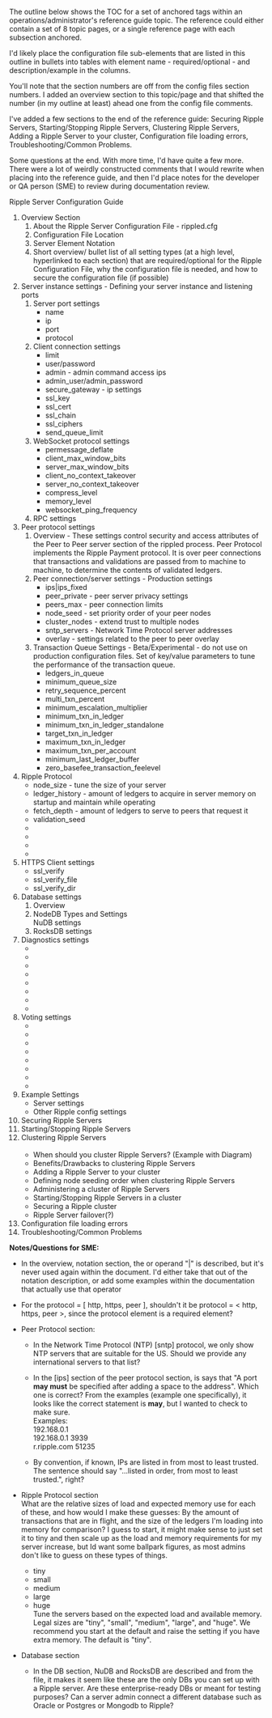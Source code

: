 The outline below shows the TOC for a set of anchored tags within an operations/administrator's reference guide topic. The reference could either contain a set of 8 topic pages, or a single reference page with each subsection anchored. 

I'd likely place the configuration file sub-elements that are listed in this outline in bullets into tables with 
element name - required/optional - and description/example in the columns. 

You'll note that the section numbers are off from the config files section numbers. I added an overview section to this topic/page and that shifted the number (in my outline at least) ahead one from the config file comments.

I've added a few sections to the end of the reference guide: Securing Ripple Servers, Starting/Stopping Ripple Servers, Clustering Ripple Servers, Adding a Ripple Server to your cluster, Configuration file loading errors, Troubleshooting/Common Problems.

Some questions at the end. With more time, I'd have quite a few more. There were a lot of weirdly constructed comments that I would rewrite when placing into the reference guide, and then I'd place notes for the developer or QA person (SME) to review during documentation review.


Ripple Server Configuration Guide

<ol>
  <li>Overview Section
  <ol>
     <li>About the Ripple Server Configuration File - rippled.cfg</li>
     <li>Configuration File Location</li>
     <li>Server Element Notation</li>
     <li>Short overview/ bullet list of all setting types (at a high level, hyperlinked to each section) that are required/optional for the Ripple Configuration File, why the configuration file is needed, and how to secure the configuration file (if possible)</li>
  </ol>
  </li>
  <li>Server instance settings - Defining your server instance and listening ports 
     <ol>
       <li>Server port settings
         <ul>
            <li>name</li>
            <li>ip</li>
            <li>port</li>
            <li>protocol</li>
         </ul>
        </li>
        <li>Client connection settings
            <ul>
            <li>limit</li>
            <li>user/password</li>
            <li>admin - admin command access ips</li>
            <li>admin_user/admin_password</li>
            <li>secure_gateway - ip settings</li>
            <li>ssl_key</li>
            <li>ssl_cert</li>
            <li>ssl_chain</li>
            <li>ssl_ciphers</li> 
            <li>send_queue_limit</li>
          </ul>
        </li>
        <li>WebSocket protocol settings
          <ul>
            <li>permessage_deflate</li>
            <li>client_max_window_bits</li>
            <li>server_max_window_bits</li>
            <li>client_no_context_takeover</li>
            <li>server_no_context_takeover</li>
            <li>compress_level</li>
            <li>memory_level</li>
            <li>websocket_ping_frequency</li>
          </ul>
        </li>
        <li>RPC settings        
        </li>
      </ol>
  </li>
  <li>Peer protocol settings
     <ol>
        <li>Overview - These settings control security and access attributes of the Peer to Peer server section of the rippled process. Peer Protocol implements the Ripple Payment protocol. It is over peer connections that transactions and validations are passed from to machine to machine, to determine the contents of validated ledgers.</li>
        <li>Peer connection/server settings - Production settings
           <ul>
             <li>ips|ips_fixed</li>
             <li>peer_private - peer server privacy settings</li>
             <li>peers_max - peer connection limits</li>
             <li>node_seed - set priority order of your peer nodes</li>
             <li>cluster_nodes - extend trust to multiple nodes</li>
             <li>sntp_servers - Network Time Protocol server addresses</li>
             <li>overlay - settings related to the peer to peer overlay</li>
          </ul>
        </li>
        <li>Transaction Queue Settings - Beta/Experimental - do not use on production configuration files. Set of key/value parameters to tune the performance of the transaction queue.
          <ul>
             <li>ledgers_in_queue</li>
             <li>minimum_queue_size</li>
             <li>retry_sequence_percent</li>
             <li>multi_txn_percent</li>
             <li>minimum_escalation_multiplier</li>
             <li>minimum_txn_in_ledger</li>
             <li>minimum_txn_in_ledger_standalone</li>
             <li>target_txn_in_ledger</li>
             <li>maximum_txn_in_ledger</li>
             <li>maximum_txn_per_account</li>
             <li>minimum_last_ledger_buffer</li>
             <li>zero_basefee_transaction_feelevel</li>
           </ul>          
        </li> 
     </ol>
  </li>  
  <li>Ripple Protocol
     <ul>
        <li>node_size - tune the size of your server</li>
        <li>ledger_history - amount of ledgers to acquire in server memory on startup and maintain while operating</li>
        <li>fetch_depth - amount of ledgers to serve to peers that request it</li>
        <li>validation_seed</li>
        <li></li>
        <li></li>
        <li></li>
        <li></li>
     </ul>  
  </li>
  <li>HTTPS Client settings
     <ul>
        <li>ssl_verify</li>
        <li>ssl_verify_file</li>
        <li>ssl_verify_dir</li>
     </ul>
  </li>
  <li>Database settings
     <ol>
        <li>Overview</li>
        <li>NodeDB Types and Settings</li
        <li>NuDB settings</li>
        <li>RocksDB settings</li>
     </ol>
  </li>
  <li>Diagnostics settings
     <ul>
        <li></li>
        <li></li>
        <li></li>
        <li></li>
        <li></li>
        <li></li>
        <li></li>
        <li></li>
     </ul>
  </li>
  <li>Voting settings
     <ul>
        <li></li>
        <li></li>
        <li></li>
        <li></li>
        <li></li>
        <li></li>
        <li></li>
        <li></li>
     </ul>
  </li>
  <li>Example Settings
       <ul>
        <li>Server settings</li>                 
        <li>Other Ripple config settings</li>
      </ul>
   </li>
   <li>Securing Ripple Servers</li>
   <li>Starting/Stopping Ripple Servers</li>
   <li>Clustering Ripple Servers
      <ul>
        <li>When should you cluster Ripple Servers? (Example with Diagram)</li>
        <li>Benefits/Drawbacks to clustering Ripple Servers</li>
        <li>Adding a Ripple Server to your cluster</li>
        <li>Defining node seeding order when clustering Ripple Servers</li>
        <li>Administering a cluster of Ripple Servers</li>
        <li>Starting/Stopping Ripple Servers in a cluster</li>
        <li>Securing a Ripple cluster</li>
        <li>Ripple Server failover(?)</li>
     </ul>
   </li>
   <li>Configuration file loading errors</li>
   <li>Troubleshooting/Common Problems</li>
</ol>



**Notes/Questions for SME:**  
  
* In the overview, notation section, the or operand "|" is described, but it's never used again within the document. I'd either take that out of the notation description, or add some examples within the documentation that actually use that operator


* For the protocol = [ http, https, peer ], shouldn't it be protocol = < http, https, peer >, since the protocol element is a required element?


* Peer Protocol section:

  * In the Network Time Protocol (NTP) [sntp] protocol, we only show NTP servers that are suitable for the US. Should we provide any international servers to that list?
  
  * In the [ips] section of the peer protocol section, is says that "A port **may must** be specified after adding a space to the address". Which one is correct? From the examples (example one specifically), it looks like the correct statement is **may**, but I wanted to check to make sure.  
Examples:  
192.168.0.1  
192.168.0.1 3939  
r.ripple.com 51235

  * By convention, if known, IPs are listed in from most to least trusted.  
The sentence should say "...listed in order, from most to least trusted.", right?

* Ripple Protocol section   
What are the relative sizes of load and expected memory use for each of these, and how would I make these guesses: By the amount of transactions that are in flight, and the size of the ledgers I'm loading into memory for comparison? I guess to start, it might make sense to just set it to tiny and then scale up as the load and memory requirements for my server increase, but Id want some ballpark figures, as most admins don't like to guess on these types of things. 
  * tiny  
  * small 
  * medium 
  * large 
  * huge  
Tune the servers based on the expected load and available memory. Legal sizes are "tiny", "small", "medium", "large", and "huge". We recommend you start at the default and raise the setting if you have extra memory. The default is "tiny".


* Database section

  * In the DB section, NuDB and RocksDB are described and from the file, it makes it seem like these are the only DBs you can set up with a Ripple server. 
  Are these enterprise-ready DBs or meant for testing purposes? 
  Can a server admin connect a different database such as Oracle or Postgres or Mongodb to Ripple? 
